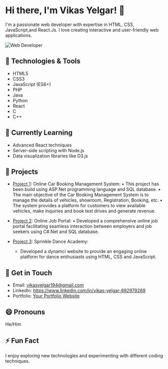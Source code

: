 <!-- Add your name and introduction -->
# Hi there, I'm Vikas Yelgar! 👋

I'm a passionate web developer with expertise in HTML, CSS, JavaScript,and React.Js. I love creating interactive and user-friendly web applications.

<!-- Add an image of yourself or a relevant illustration -->
![Web Developer](https://drive.google.com/file/d/1-00SieIQlqgn9rI4m9dZ4ON0ySzcY9Nt/view?usp=sharing)

## 🔧 Technologies & Tools

- HTML5
- CSS3
- JavaScript (ES6+)
- PHP
- Java
- Python
- React
- C
- C++

## 🌱 Currently Learning

- Advanced React techniques
- Server-side scripting with Node.js
- Data visualization libraries like D3.js

## 🚀 Projects

- [Project 1](link-to-project-1):  	Online Car Booking Management System:
•	This project has been build using ASP.Net programming language and SQL database. 
•	The main objective of the Car Booking Management System is to manage the details of vehicles, showroom, Registration, Booking, etc.
•	The system provides a platform for customers to view available vehicles, make inquiries and book test drives and generate revenue.

- [Project 2](link-to-project-2):  	Online Job Portal:
•	Developed a comprehensive online job portal facilitating seamless interaction between employers and job seekers using C#.Net and SQL database.

- [Project 3](link-to-project-3): Sprinkle Dance Academy:
  * Developed a dynamci website to provide an engaging online platform for dance enthusiasts using HTML, CSS and JavaScript.

## 💬 Get in Touch

- Email: vikasyelgar194@gmail.com
- LinkedIn: https://www.linkedin.com/in/vikas-yelgar-892979289
- Portfolio: [Your Portfolio Website](https://www.your-portfolio.com)

## 😄 Pronouns

He/Him

<!-- Add any fun facts or additional information about yourself -->
## ⚡ Fun Fact

 I enjoy exploring new technologies and experimenting with different coding techniques.

<!-- You can add additional sections or customize this template further according to your preferences -->

